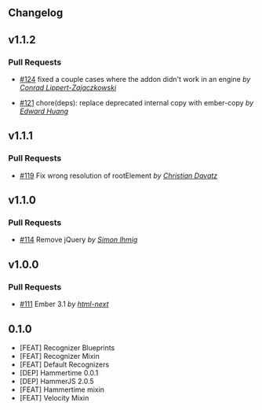 Changelog
---------

## v1.1.2

### Pull Requests

- [#124](https://github.com/html-next/ember-gestures/pull/124)  fixed a couple cases where the addon didn't work in an engine *by [Conrad Lippert-Zajaczkowski](https://github.com/PrinceCornNM)*

- [#121](https://github.com/html-next/ember-gestures/pull/121)  chore(deps): replace deprecated internal copy with ember-copy *by [Edward Huang](https://github.com/ilovethebends)*

## v1.1.1

### Pull Requests

- [#119](https://github.com/html-next/ember-gestures/pull/119)  Fix wrong resolution of rootElement *by [Christian Davatz](https://github.com/crixx)*

## v1.1.0

### Pull Requests

- [#114](https://github.com/html-next/ember-gestures/pull/114)  Remove jQuery *by [Simon Ihmig](https://github.com/simonihmig)*

## v1.0.0

### Pull Requests

- [#111](https://github.com/html-next/ember-gestures/pull/111)  Ember 3.1  *by [html-next](https://github.com/html-next)*

## 0.1.0

- [FEAT] Recognizer Blueprints
- [FEAT] Recognizer Mixin
- [FEAT] Default Recognizers
- [DEP]  Hammertime 0.0.1
- [DEP]  HammerJS 2.0.5
- [FEAT] Hammertime mixin
- [FEAT] Velocity Mixin
